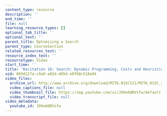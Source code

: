 ```yaml
---
content_type: resource
description: ''
end_time: ''
file: null
learning_resource_types: []
optional_tab_title: ''
optional_text: ''
parent_title: Optimizing a Search
parent_type: CourseSection
related_resources_text: ''
resource_index_text: ''
resourcetype: Video
start_time: ''
title: 'Recitation 16: Search: Dynamic Programming, Costs and Heuristics'
uid: 069d127a-c9a8-a02d-405d-e0f68c518a84
video_files:
  archive_url: http://www.archive.org/download/MIT6.01SCS11/MIT6_01SC_rec16_300k.mp4
  video_captions_file: null
  video_thumbnail_file: https://img.youtube.com/vi/J09o6QRVsfw/default.jpg
  video_transcript_file: null
video_metadata:
  youtube_id: J09o6QRVsfw
---
```

